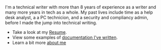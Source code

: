 I'm a technical writer with more than 8 years of experience as a writer and many more years in tech as a whole. My past lives include time as a help desk analyst, a a PC technicion, and a security and compliancy admin, before I made the jump into technical writing. 


* Take a look at my [Resume](about/resume.md).
* View some examples of [documentation I've written](examples/index.md).
* Learn a bit more [about me](about.md)

